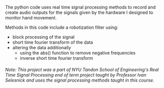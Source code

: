 The python code uses real time signal processing methods to record and create audio outputs for the signals given by the hardware I designed to monitor hand movement. 

Methods in this code include a robotization filter using:
  * block processing of the signal
  * short time fourier transform of the data 
  * altering the data additionally 
     * using the abs() function to remove negative frequencies
     * inverse short time fourier transform 

###### Note: This project was a part of NYU Tandon School of Engineering's Real Time Signal Processing end of term project taught by Professor Ivan Selesnick and uses the signal processing methods taught in this course.

